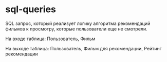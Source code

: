 # sql-queries

SQL запрос, который реализует логику алгоритма рекомендаций фильмов к просмотру, которые пользователи еще не смотрели.

На входе таблица: Пользователь, Фильм

На выходе таблица: Пользователь, Фильм для рекомендации, Рейтинг рекомендации
